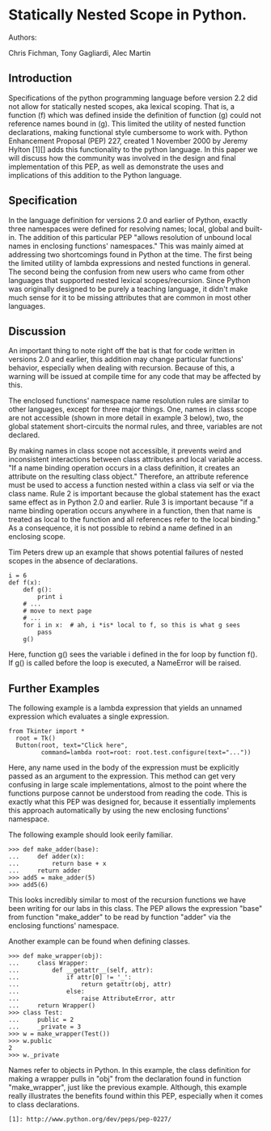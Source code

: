 Statically Nested Scope in Python.
==============================================

Authors:

Chris Fichman, Tony Gagliardi, Alec Martin

Introduction
------------

Specifications of the python programming language before version 2.2 did not allow for statically nested scopes, aka lexical scoping. That is, a function (f) which was defined inside the definition of function (g) could not reference names bound in (g). This limited the utility of nested function declarations, making functional style cumbersome to work with. Python Enhancement Proposal (PEP) 227, created 1 November 2000 by Jeremy Hylton [1][] adds this functionality to the python language. In this paper we will discuss how the community was involved in the design and final implementation of this PEP, as well as demonstrate the uses and implications of this addition to the Python language.

Specification
--------------
In the language definition for versions 2.0 and earlier of Python, exactly three namespaces were defined for resolving names; local, global and built-in. The addition of this particular PEP "allows resolution of unbound local names in enclosing functions' namespaces." This was mainly aimed at addressing two shortcomings found in Python at the time. The first being the limited utility of lambda expressions and nested functions in general. The second being the confusion from new users who came from other languages that supported nested lexical scopes/recursion. Since Python was originally designed to be purely a teaching language, it didn't make much sense for it to be missing attributes that are common in most other languages.

Discussion
--------------
An important thing to note right off the bat is that for code written in versions 2.0 and earlier, this addition may change particular functions' behavior, especially when dealing with recursion. Because of this, a warning will be issued at compile time for any code that may be affected by this.

The enclosed functions' namespace name resolution rules are similar to other languages, except for three major things.
One, names in class scope are not accessible (shown in more detail in example 3 below), two, the global statement short-circuits the normal rules, and three,  variables are not declared.

By making names in class scope not accessible, it prevents weird and inconsistent interactions between class attributes and local variable access. "If a name binding operation occurs in a class definition, it creates an attribute on the resulting class object." Therefore, an attribute reference must be used to access a function nested within a class via self or via the class name. Rule 2 is important because the global statement has the exact same effect as in Python 2.0 and earlier. Rule 3 is important because "if a name binding operation occurs anywhere in a function, then that name is treated as local to the function and all references refer to the local binding." As a consequence, it is not possible to rebind a name defined in an enclosing scope.

Tim Peters drew up an example that shows potential failures of nested scopes in the absence of declarations.

    i = 6
    def f(x):
        def g():
            print i
        # ...
		# move to next page
		# ...
        for i in x:  # ah, i *is* local to f, so this is what g sees
            pass
        g()

Here, function g() sees the variable i defined in the for loop by function f(). If g() is called before the loop is executed, a NameError will be raised.


Further Examples
--------------  
The following example is a lambda expression that yields an unnamed expression which evaluates a single expression.

    from Tkinter import *
      root = Tk()
      Button(root, text="Click here",
             command=lambda root=root: root.test.configure(text="..."))
Here, any name used in the body of the expression must be explicitly passed as an argument to the expression. This method can get very confusing in large scale implementations, almost to the point where the functions purpose cannot be understood from reading the code. This is exactly what this PEP was designed for, because it essentially implements this approach automatically by using the new enclosing functions' namespace.

The following example should look eerily familiar.

	>>> def make_adder(base):
    ...     def adder(x):
    ...         return base + x
    ...     return adder
    >>> add5 = make_adder(5)
    >>> add5(6)

This looks incredibly similar to most of the recursion functions we have been writing for our labs in this class. The PEP allows the expression "base" from function "make_adder" to be read by function "adder" via the enclosing functions' namespace.

Another example can be found when defining classes.

    >>> def make_wrapper(obj):
    ...     class Wrapper:
    ...         def __getattr__(self, attr):
    ...             if attr[0] != '_':
    ...                 return getattr(obj, attr)
    ...             else:
    ...                 raise AttributeError, attr
    ...     return Wrapper()
    >>> class Test:
    ...     public = 2
    ...     _private = 3
    >>> w = make_wrapper(Test())
    >>> w.public
    2
    >>> w._private
 
Names refer to objects in Python. In this example, the class definition for making a wrapper pulls in "obj" from the declaration found in function "make_wrapper", just like the previous example. Although, this example really illustrates the benefits found within this PEP, especially when it comes to class declarations.   

~~~~~~~~~~~
[1]: http://www.python.org/dev/peps/pep-0227/